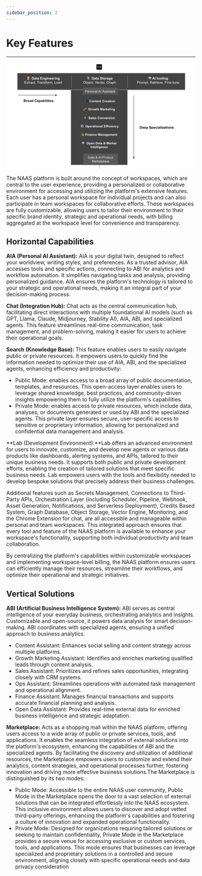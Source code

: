 ```yaml
---
sidebar_position: 2
---
```


# Key Features
---

![components](../platform/img/Tshaped.png)

The NAAS platform is built around the concept of workspaces, which are central to the user experience, providing a personalized or collaborative environment for accessing and utilizing the platform's extensive features. Each user has a personal workspace for individual projects and can also participate in team workspaces for collaborative efforts. These workspaces are fully customizable, allowing users to tailor their environment to their specific brand identity, strategic and operational needs, with billing aggregated at the workspace level for convenience and transparency.

## Horizontal Capabilities

**AIA (Personal AI Assistant):** AIA is your digital twin, designed to reflect your worldview, writing styles, and preferences. As a trusted advisor, AIA accesses tools and specific actions, connecting to ABI for analytics and workflow automation. It simplifies navigating tasks and analysis, providing personalized guidance. AIA ensures the platform's technology is tailored to your strategic and operational needs, making it an integral part of your decision-making process.

**Chat (Integration Hub):** Chat acts as the central communication hub, facilitating direct interactions with multiple foundational AI models (such as GPT, Llama, Claude, Midjourney, Stability AI), AIA, ABI, and specialized agents. This feature streamlines real-time communication, task management, and problem-solving, making it easier for users to achieve their operational goals. 

**Search (Knowledge Base):** This feature enables users to easily navigate public or private resources. It empowers users to quickly find the information needed to optimize their use of AIA, ABI, and the specialized agents, enhancing efficiency and productivity:
- Public Mode: enables access to a broad array of public documentation, templates, and resources. This open-access layer enables users to leverage shared knowledge, best practices, and community-driven insights empowering them to fully utilize the platform's capabilities.
- Private Mode: enables access to private resources, which include data, analyses, or documents generated or used by ABI and the specialized agents. This private layer ensures secure, user-specific access to sensitive or proprietary information, allowing for personalized and confidential data management and analysis.
  
**Lab (Development Environment):**Lab offers an advanced environment for users to innovate, customize, and develop new agents or various data products like dashboards, alerting systems, and APIs, tailored to their unique business needs. It supports both public and private development efforts, enabling the creation of tailored solutions that meet specific business needs. Lab empowers users with the tools and flexibility needed to develop bespoke solutions that precisely address their business challenges.

Additional features such as Secrets Management, Connections to Third-Party APIs, Orchestration Layer (including Scheduler, Pipeline, Webhook, Asset Generation, Notifications, and Serverless Deployment), Credits Based System, Graph Database, Object Storage, Vector Engine, Monitoring, and the Chrome Extension for chat, are all accessible and manageable within personal and team workspaces. This integrated approach ensures that every tool and feature of the NAAS platform is available to enhance your workspace's functionality, supporting both individual productivity and team collaboration.

By centralizing the platform's capabilities within customizable workspaces and implementing workspace-level billing, the NAAS platform ensures users can efficiently manage their resources, streamline their workflows, and optimize their operational and strategic initiatives.

## Vertical Solutions

**ABI (Artificial Business Intelligence System):** ABI serves as central intelligence of your everyday business, orchestrating analytics and insights. Customizable and open-source, it powers data analysis for smart decision-making. ABI coordinates with specialized agents, ensuring a unified approach to business analytics.
- Content Assistant: Enhances social selling and content strategy across multiple platforms.
- Growth Marketing Assistant: Identifies and enriches marketing qualified leads through content analysis.
- Sales Assistant: Prioritizes and refines sales opportunities, integrating closely with CRM systems.
- Ops Assistant: Streamlines operations with automated task management and operational alignment.
- Finance Assistant: Manages financial transactions and supports accurate financial planning and analysis.
- Open Data Assistant: Provides real-time external data for enriched business intelligence and strategic adaptation.

**Marketplace:** Acts as a shopping mall within the NAAS platform, offering users access to a wide array of public or private services, tools, and applications. It enables the seamless integration of external solutions into the platform's ecosystem, enhancing the capabilities of ABI and the specialized agents. By facilitating the discovery and utilization of additional resources, the Marketplace empowers users to customize and extend their analytics, content strategies, and operational processes further, fostering innovation and driving more effective business solutions.The Marketplace is distinguished by its two modes:
- Public Mode: Accessible to the entire NAAS user community, Public Mode in the Marketplace opens the door to a vast selection of external solutions that can be integrated effortlessly into the NAAS ecosystem. This inclusive environment allows users to discover and adopt vetted third-party offerings, enhancing the platform's capabilities and fostering a culture of innovation and expanded operational functionality.
- Private Mode: Designed for organizations requiring tailored solutions or seeking to maintain confidentiality, Private Mode in the Marketplace provides a secure venue for accessing exclusive or custom services, tools, and applications. This mode ensures that businesses can leverage specialized and proprietary solutions in a controlled and secure environment, aligning closely with specific operational needs and data privacy consideration
